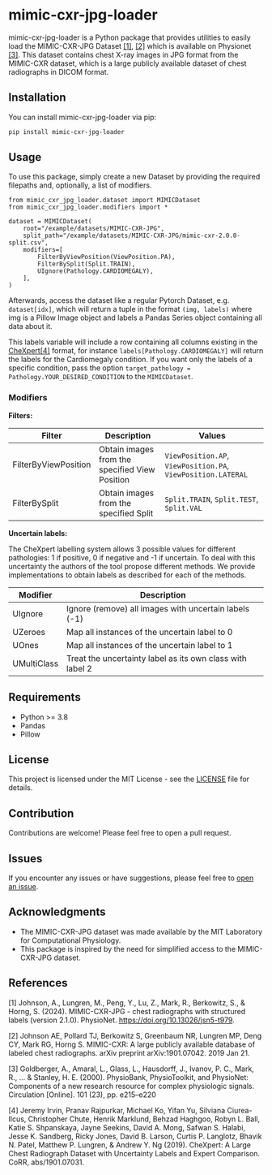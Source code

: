 # mimic-cxr-jpg-loader

mimic-cxr-jpg-loader is a Python package that provides utilities to easily load the MIMIC-CXR-JPG Dataset [[1]](#1), [[2]](#2) which is available on Physionet [[3]](#3). This dataset contains chest X-ray images in JPG format from the MIMIC-CXR dataset, which is a large publicly available dataset of chest radiographs in DICOM format.

## Installation

You can install mimic-cxr-jpg-loader via pip:

```bash
pip install mimic-cxr-jpg-loader
```

## Usage


To use this package, simply create a new Dataset by providing the required filepaths and, optionally, a list of modifiers.

```python3
from mimic_cxr_jpg_loader.dataset import MIMICDataset
from mimic_cxr_jpg_loader.modifiers import *

dataset = MIMICDataset(
    root="/example/datasets/MIMIC-CXR-JPG",
    split_path="/example/datasets/MIMIC-CXR-JPG/mimic-cxr-2.0.0-split.csv",
    modifiers=[
        FilterByViewPosition(ViewPosition.PA),
        FilterBySplit(Split.TRAIN),
        UIgnore(Pathology.CARDIOMEGALY),
    ],
)
```

Afterwards, access the dataset like a regular Pytorch Dataset, e.g. `dataset[idx]`, which will return a tuple in the format `(img, labels)` where img is a Pillow Image object and labels a Pandas Series object containing all data about it.

This labels variable will include a row containing all columns existing in the [CheXpert](https://stanfordmlgroup.github.io/competitions/chexpert/)[[4]](#4) format, for instance `labels[Pathology.CARDIOMEGALY]` will return the labels for the Cardiomegaly condition. If you want only the labels of a specific condition, pass the option `target_pathology = Pathology.YOUR_DESIRED_CONDITION` to the `MIMICDataset`. 

### Modifiers

**Filters:**

| Filter | Description | Values |
| ------ | ----------- | ------ |
| FilterByViewPosition | Obtain images from the specified View Position | `ViewPosition.AP`, `ViewPosition.PA`, `ViewPosition.LATERAL` |
| FilterBySplit | Obtain images from the specified Split | `Split.TRAIN`, `Split.TEST`, `Split.VAL` |

**Uncertain labels:**

The CheXpert labelling system allows 3 possible values for different pathologies: 1 if positive, 0 if negative and -1 if uncertain. To deal with this uncertainty the authors of the tool propose different methods. We provide implementations to obtain labels as described for each of the methods.

| Modifier | Description |
| ------- | ------------ |
| UIgnore | Ignore (remove) all images with uncertain labels (-1) | 
| UZeroes | Map all instances of the uncertain label to 0
| UOnes | Map all instances of the uncertain label to 1
| UMultiClass | Treat the uncertainty label as its own class with label 2 |

## Requirements

- Python >= 3.8
- Pandas
- Pillow

## License

This project is licensed under the MIT License - see the [LICENSE](LICENSE) file for details.

## Contribution

Contributions are welcome! Please feel free to open a pull request.

## Issues

If you encounter any issues or have suggestions, please feel free to [open an issue](https://github.com/filipepcampos/mimic-cxr-jpg-loader/issues).

## Acknowledgments

- The MIMIC-CXR-JPG dataset was made available by the MIT Laboratory for Computational Physiology.
- This package is inspired by the need for simplified access to the MIMIC-CXR-JPG dataset.

## References

<a id="1">[1]</a> 
Johnson, A., Lungren, M., Peng, Y., Lu, Z., Mark, R., Berkowitz, S., & Horng, S. (2024). MIMIC-CXR-JPG - chest radiographs with structured labels (version 2.1.0). PhysioNet. https://doi.org/10.13026/jsn5-t979.

<a id="2">[2]</a> 
Johnson AE, Pollard TJ, Berkowitz S, Greenbaum NR, Lungren MP, Deng CY, Mark RG, Horng S. MIMIC-CXR: A large publicly available database of labeled chest radiographs. arXiv preprint arXiv:1901.07042. 2019 Jan 21.

<a id="3">[3]</a> 
Goldberger, A., Amaral, L., Glass, L., Hausdorff, J., Ivanov, P. C., Mark, R., ... & Stanley, H. E. (2000). PhysioBank, PhysioToolkit, and PhysioNet: Components of a new research resource for complex physiologic signals. Circulation [Online]. 101 (23), pp. e215–e220

<a id="4">[4]</a>
Jeremy Irvin, Pranav Rajpurkar, Michael Ko, Yifan Yu, Silviana Ciurea-Ilcus, Christopher Chute, Henrik Marklund, Behzad Haghgoo, Robyn L. Ball, Katie S. Shpanskaya, Jayne Seekins, David A. Mong, Safwan S. Halabi, Jesse K. Sandberg, Ricky Jones, David B. Larson, Curtis P. Langlotz, Bhavik N. Patel, Matthew P. Lungren, & Andrew Y. Ng (2019). CheXpert: A Large Chest Radiograph Dataset with Uncertainty Labels and Expert Comparison. CoRR, abs/1901.07031.
